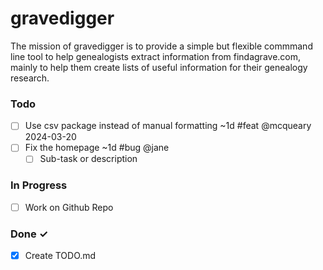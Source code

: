 # gravedigger

The mission of gravedigger is to provide a simple but flexible commmand line tool to help genealogists extract information from findagrave.com, mainly to help them create lists of useful information for their genealogy research.

### Todo

- [ ] Use csv package instead of manual formatting ~1d #feat @mcqueary 2024-03-20  
- [ ] Fix the homepage ~1d #bug @jane  
  - [ ] Sub-task or description  

### In Progress

- [ ] Work on Github Repo

### Done ✓

- [x] Create TODO.md  
